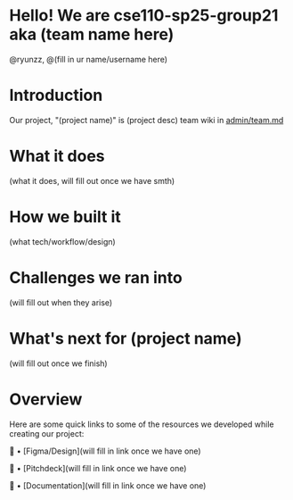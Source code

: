 # Hello! We are cse110-sp25-group21 aka (team name here)
@ryunzz, @(fill in ur name/username here)

# Introduction
Our project, "(project name)" is (project desc)
team wiki in [admin/team.md](./admin/team.md`)

# What it does
(what it does, will fill out once we have smth)

# How we built it
(what tech/workflow/design)

# Challenges we ran into
(will fill out when they arise)

# What's next for (project name)
(will fill out once we finish)

# Overview
Here are some quick links to some of the resources we developed while creating our project:

📐 • [Figma/Design](will fill in link once we have one)

📢 • [Pitchdeck](will fill in link once we have one) 

📕 • [Documentation](will fill in link once we have one)




